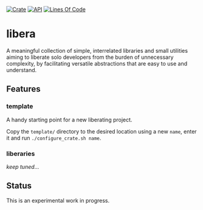 [![Crate](https://img.shields.io/crates/v/libera.svg)](https://crates.io/crates/libera)
[![API](https://docs.rs/libera/badge.svg)](https://docs.rs/libera/)
[![Lines Of Code](https://tokei.rs/b1/github/andamira/libera?category=code)](https://github.com/andamira/libera)

# libera

A meaningful collection of simple, interrelated libraries and small utilities
aiming to liberate solo developers from the burden of unnecessary complexity,
by facilitating versatile abstractions that are easy to use and understand.

## Features

### template
A handy starting point for a new liberating project.

Copy the `template/` directory to the desired location using a new `name`, enter it and run `./configure_crate.sh name`.

### liberaries

*keep tuned*…

## Status

This is an experimental work in progress.
